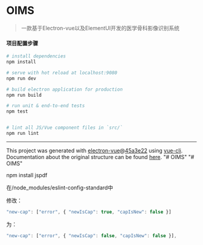 # OIMS

> 一款基于Electron-vue以及ElementUI开发的医学骨科影像识别系统

#### 项目配置步骤

``` bash
# install dependencies
npm install

# serve with hot reload at localhost:9080
npm run dev

# build electron application for production
npm run build

# run unit & end-to-end tests
npm test


# lint all JS/Vue component files in `src/`
npm run lint

```

---

This project was generated with [electron-vue](https://github.com/SimulatedGREG/electron-vue)@[45a3e22](https://github.com/SimulatedGREG/electron-vue/tree/45a3e224e7bb8fc71909021ccfdcfec0f461f634) using [vue-cli](https://github.com/vuejs/vue-cli). Documentation about the original structure can be found [here](https://simulatedgreg.gitbooks.io/electron-vue/content/index.html).
"# OIMS" 
"# OIMS" 



npm install jspdf

在/node_modules/eslint-config-standard中

修改：

```javascript
"new-cap": ["error", { "newIsCap": true, "capIsNew": false }]
```

为：

```javascript
"new-cap": ["error", { "newIsCap": false, "capIsNew": false }],
```

